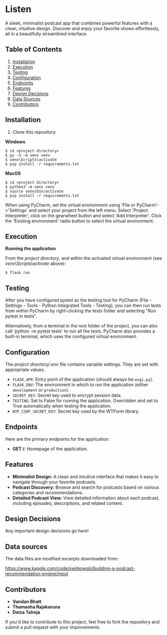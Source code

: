 # Listen

A sleek, minimalist podcast app that combines powerful features with a clean, intuitive design. Discover and enjoy your favorite shows effortlessly, all in a beautifully streamlined interface.

## Table of Contents
1. [Installation](#installation)
2. [Execution](#execution)
3. [Testing](#testing)
4. [Configuration](#configuration)
5. [Endpoints](#endpoints)
6. [Features](#features)
7. [Design Decisions](#design-decisions)
8. [Data Sources](#data-sources)
9. [Contributors](#contributors)

## Installation

1. Clone this repository

**Windows**
```shell
$ cd <project directory>
$ py -3 -m venv venv
$ venv\Scripts\activate
$ pip install -r requirements.txt
```

**MacOS**
```shell
$ cd <project directory>
$ python3 -m venv venv
$ source venv/bin/activate
$ pip install -r requirements.txt
```

When using PyCharm, set the virtual environment using 'File or PyCharm'->'Settings' and select your project from the left menu. Select 'Project Interpreter', click on the gearwheel button and select 'Add Interpreter'. Click the 'Existing environment' radio button to select the virtual environment. 

## Execution

**Running the application**

From the *project directory*, and within the activated virtual environment (see *venv\Scripts\activate* above):

````shell
$ flask run
```` 

## Testing

After you have configured pytest as the testing tool for PyCharm (File - Settings - Tools - Python Integrated Tools - Testing), you can then run tests from within PyCharm by right-clicking the tests folder and selecting "Run pytest in tests".

Alternatively, from a terminal in the root folder of the project, you can also call 'python -m pytest tests' to run all the tests. PyCharm also provides a built-in terminal, which uses the configured virtual environment. 

## Configuration

The *project directory/.env* file contains variable settings. They are set with appropriate values.

* `FLASK_APP`: Entry point of the application (should always be `wsgi.py`).
* `FLASK_ENV`: The environment in which to run the application (either `development` or `production`).
* `SECRET_KEY`: Secret key used to encrypt session data.
* `TESTING`: Set to False for running the application. Overridden and set to True automatically when testing the application.
* `WTF_CSRF_SECRET_KEY`: Secret key used by the WTForm library.
 
## Endpoints

Here are the primary endpoints for the application:

* **GET /**: Homepage of the application.

## Features

- **Minimalist Design:** A clean and intuitive interface that makes it easy to navigate through your favorite podcasts.
- **Podcast Discovery:** Browse and search for podcasts based on various categories and recommendations.
- **Detailed Podcast View:** View detailed information about each podcast, including episodes, descriptions, and related content.

## Design Decisions

Any important design decisions go here!

## Data sources

The data files are modified excerpts downloaded from:

https://www.kaggle.com/code/switkowski/building-a-podcast-recommendation-engine/input

## Contributors

- **Vandan Bhatt**
- **Thamasha Rajakaruna**
- **Deiza Talreja**

If you'd like to contribute to this project, feel free to fork the repository and submit a pull request with your improvements.